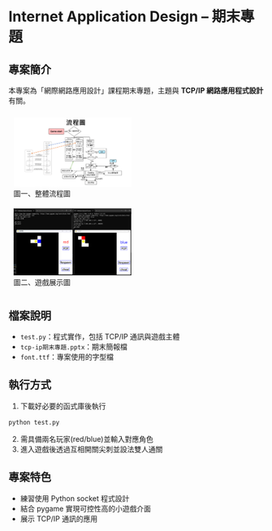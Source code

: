 # Internet Application Design – 期末專題

## 專案簡介
本專案為「網際網路應用設計」課程期末專題，主題與 **TCP/IP 網路應用程式設計** 有關。

<p align="center">
  <figure style="display:inline-block; margin:10px;">
    <img src="../support/IAD_Flow.png" alt="整體流程圖" width="48%" />
    <figcaption>圖一、整體流程圖</figcaption>
  </figure>
  
  <figure style="display:inline-block; margin:10px;">
    <img src="../support/IAD_Demo.png" alt="遊戲展示圖" width="48%" />
    <figcaption>圖二、遊戲展示圖</figcaption>
  </figure>
</p>

## 檔案說明
- `test.py`：程式實作，包括 TCP/IP 通訊與遊戲主體  
- `tcp-ip期末專題.pptx`：期末簡報檔  
- `font.ttf`：專案使用的字型檔  

## 執行方式
1. 下載好必要的函式庫後執行
```bash
python test.py
```
2. 需具備兩名玩家(red/blue)並輸入對應角色  
3. 進入遊戲後透過互相開關尖刺並設法雙人通關

## 專案特色
- 練習使用 Python socket 程式設計
- 結合 pygame 實現可控性高的小遊戲介面
- 展示 TCP/IP 通訊的應用